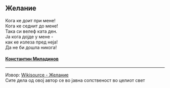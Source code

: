 ## Желание 

Кога ке доит при мене!\
Кога ке седнит до мене!\
Така си велеф ката ден.\
Ја кога дојде у мене -\
как ке излеза пред неја!\
Да не би дошла никога!


#### [Константин Миладинов](https://mk.wikipedia.org/wiki/%D0%9A%D0%BE%D0%BD%D1%81%D1%82%D0%B0%D0%BD%D1%82%D0%B8%D0%BD_%D0%9C%D0%B8%D0%BB%D0%B0%D0%B4%D0%B8%D0%BD%D0%BE%D0%B2)

---

Извор: [Wikisource - Желание](https://mk.wikisource.org/wiki/%D0%9A%D0%BE%D0%BD%D1%81%D1%82%D0%B0%D0%BD%D1%82%D0%B8%D0%BD_%D0%9C%D0%B8%D0%BB%D0%B0%D0%B4%D0%B8%D0%BD%D0%BE%D0%B2/_%D0%96%D0%B5%D0%BB%D0%B0%D0%BD%D0%B8%D0%B5)\
Сите дела од овој автор се во јавна сопственост во целиот свет